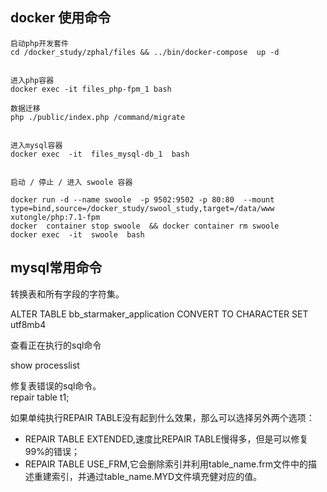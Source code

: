 

## docker 使用命令
~~~
启动php开发套件
cd /docker_study/zphal/files && ../bin/docker-compose  up -d


进入php容器
docker exec -it files_php-fpm_1 bash

数据迁移
php ./public/index.php /command/migrate


进入mysql容器
docker exec  -it  files_mysql-db_1  bash


启动 / 停止 / 进入 swoole 容器

docker run -d --name swoole  -p 9502:9502 -p 80:80  --mount type=bind,source=/docker_study/swool_study,target=/data/www xutongle/php:7.1-fpm
docker  container stop swoole  && docker container rm swoole
docker exec  -it  swoole  bash

~~~

## mysql常用命令

转换表和所有字段的字符集。  

ALTER TABLE bb_starmaker_application CONVERT TO CHARACTER SET utf8mb4  



查看正在执行的sql命令  

show processlist

修复表错误的sql命令。  
repair table t1;

如果单纯执行REPAIR TABLE没有起到什么效果，那么可以选择另外两个选项：  
- REPAIR TABLE EXTENDED,速度比REPAIR TABLE慢得多，但是可以修复99%的错误；  
- REPAIR TABLE USE_FRM,它会删除索引并利用table_name.frm文件中的描述重建索引，并通过table_name.MYD文件填充健对应的值。  


